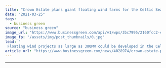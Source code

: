 ```yaml
---
title: "Crown Estate plans giant floating wind farms for the Celtic Sea"
date: "2021-03-25"
tags: 
  - business green
source: "business green"
image_url: "https://www.businessgreen.com/api/v1/wps/3bc7995/2160fcc2-c582-4276-aec8-07efdc754575/6/29051187744-1196fd0974-o-185x114.jpg"
image_fp: "/assets/img/post_thumbnails/0.jpg"
lead: "
 Floating wind projects as large as 300MW could be developed in the Celtic Seas the Crown Estate outlines plans to design leasing contracts for early commercial-scale projects ..."
article_url: "https://www.businessgreen.com/news/4028974/crown-estate-plans-giant-floating-wind-farms-celtic-sea"
---
```


---
